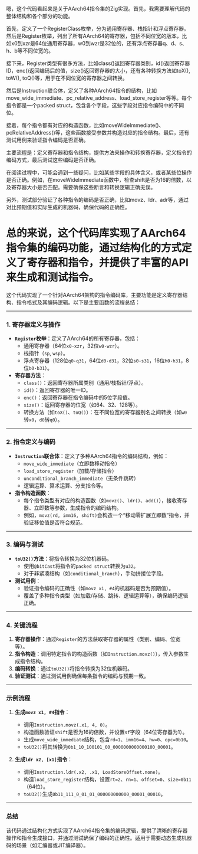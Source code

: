 嗯，这个代码看起来是关于AArch64指令集的Zig实现。首先，我需要理解代码的整体结构和各个部分的功能。

首先，定义了一个RegisterClass枚举，分为通用寄存器、栈指针和浮点寄存器。然后是Register枚举，列出了所有AArch64的寄存器，包括不同位宽的版本，比如x0到xzr是64位通用寄存器，w0到wzr是32位的，还有浮点寄存器q、d、s、h、b等不同位宽的。

接下来，Register类型有很多方法，比如class()返回寄存器类别，id()返回寄存器ID，enc()返回编码后的值，size()返回寄存器的大小，还有各种转换方法如toX(), toW(), toQ()等，用于在不同位宽的寄存器之间转换。

然后是Instruction联合体，定义了各种AArch64指令的结构，比如move_wide_immediate、pc_relative_address、load_store_register等等。每个指令都是一个packed struct，包含各个字段，这些字段对应指令编码中的不同位。

接着，每个指令都有对应的构造函数，比如moveWideImmediate()、pcRelativeAddress()等，这些函数接受参数并构造对应的指令结构。最后，还有测试用例来验证指令编码是否正确。

主要流程是：定义寄存器和指令结构，提供方法来操作和转换寄存器，定义指令的编码方式，最后测试这些编码是否正确。

在阅读过程中，可能会遇到一些疑问，比如某些字段的具体含义，或者某些位操作是否正确。例如，在moveWideImmediate函数中，检查shift是否为16的倍数，以及寄存器大小是否匹配。需要确保这些断言和转换逻辑正确无误。

另外，测试部分验证了各种指令的编码是否正确，比如movz、ldr、adr等，通过对比预期值和实际生成的机器码，确保代码的正确性。

总的来说，这个代码库实现了AArch64指令集的编码功能，通过结构化的方式定义了寄存器和指令，并提供了丰富的API来生成和测试指令。
================================================
这个代码实现了一个针对AArch64架构的指令编码库，主要功能是定义寄存器结构、指令格式及其编码逻辑。以下是主要函数的流程总结：

---

### **1. 寄存器定义与操作**
- **`Register`枚举**：定义了AArch64的所有寄存器，包括：
  - 通用寄存器（64位`x0-xzr`，32位`w0-wzr`）。
  - 栈指针（`sp`, `wsp`）。
  - 浮点寄存器（128位`q0-q31`，64位`d0-d31`，32位`s0-s31`，16位`h0-h31`，8位`b0-b31`）。
- **寄存器方法**：
  - `class()`：返回寄存器所属类别（通用/栈指针/浮点）。
  - `id()`：返回寄存器的唯一ID。
  - `enc()`：返回寄存器在指令编码中的5位字段值。
  - `size()`：返回寄存器的位宽（如64、32、128等）。
  - 转换方法（如`toX()`、`toQ()`）：在不同位宽的寄存器别名之间转换（如`w0`转`x0`，`d0`转`q0`）。

---

### **2. 指令定义与编码**
- **`Instruction`联合体**：定义了多种AArch64指令的编码结构，例如：
  - `move_wide_immediate`（立即数移动指令）
  - `load_store_register`（加载/存储指令）
  - `unconditional_branch_immediate`（无条件跳转）
  - 逻辑运算、算术运算、分支指令等。
- **指令构造函数**：
  - 每个指令类型有对应的构造函数（如`movz()`、`ldr()`、`add()`），接收寄存器、立即数等参数，生成指令的编码结构。
  - 例如，`movz(rd, imm16, shift)`会构造一个“移动零扩展立即数”指令，并验证移位值是否符合规范。

---

### **3. 编码与测试**
- **`toU32()`方法**：将指令转换为32位机器码。
  - 使用`@bitCast`将指令的`packed struct`转换为`u32`。
  - 对于非紧凑结构（如`conditional_branch`），手动拼接位字段。
- **测试用例**：
  - 验证指令编码的正确性（如`movz x1, #4`的机器码是否为预期值）。
  - 覆盖了多种指令类型（如加载/存储、跳转、逻辑运算等），确保编码逻辑正确。

---

### **4. 关键流程**
1. **寄存器操作**：通过`Register`的方法获取寄存器的属性（类别、编码、位宽等）。
2. **指令构造**：调用特定指令的构造函数（如`Instruction.movz()`），传入参数生成指令结构。
3. **编码转换**：通过`toU32()`将指令转换为32位机器码。
4. **验证测试**：通过测试用例确保每条指令的编码与预期一致。

---

### **示例流程**
1. **生成`movz x1, #4`指令**：
   - 调用`Instruction.movz(.x1, 4, 0)`。
   - 构造函数验证`shift`是否为16的倍数，并设置`sf`字段（64位寄存器为1）。
   - 生成`move_wide_immediate`结构，包含`rd=1`、`imm16=4`、`hw=0`、`opc=0b10`。
   - `toU32()`将其转换为`0b1_10_100101_00_0000000000000100_00001`。

2. **生成`ldr x2, [x1]`指令**：
   - 调用`Instruction.ldr(.x2, .x1, LoadStoreOffset.none)`。
   - 构造`load_store_register`结构，设置`rt=2`、`rn=1`、`offset=0`、`size=0b11`（64位）。
   - `toU32()`生成`0b11_111_0_01_01_000000000000_00001_00010`。

---

### **总结**
该代码通过结构化方式实现了AArch64指令集的编码逻辑，提供了清晰的寄存器操作和指令生成接口，并通过测试确保了编码的正确性。适用于需要动态生成机器码的场景（如汇编器或JIT编译器）。